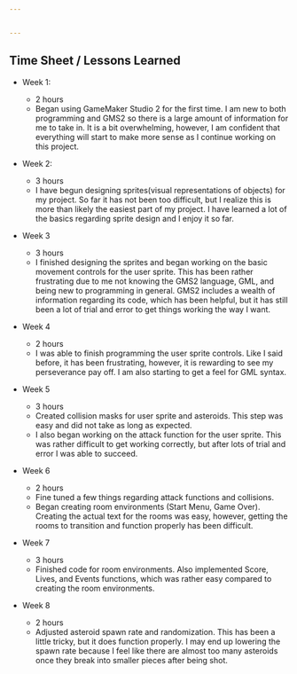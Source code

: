 ```yaml
---


---
```


<h2 id="time-sheet--lessons-learned">Time Sheet / Lessons Learned</h2>
<ul>
<li>
<p>Week 1:</p>
<ul>
<li>2 hours</li>
<li>Began using GameMaker Studio 2 for the first time. I 	am new to both programming and GMS2 so there is a large amount of information for me to take in. It is a bit overwhelming, however, I am confident that everything will start to make more sense as I continue working on this project.</li>
</ul>
</li>
<li>
<p>Week 2:</p>
<ul>
<li>3 hours</li>
<li>I have begun designing sprites(visual representations of objects) for my project. So far it has not been too difficult, but I realize this is more than likely the easiest part of my project. I have learned a lot of the basics regarding sprite design and I enjoy it so far.</li>
</ul>
</li>
<li>
<p>Week 3</p>
<ul>
<li>3 hours</li>
<li>I finished designing the sprites and began working on the basic movement controls for the user sprite. This has been rather frustrating due to me not knowing the GMS2 language, GML, and being new to programming in general. GMS2 includes a wealth of information regarding its code, which has been helpful, but it has still been a lot of trial and error to get things working the way I want.</li>
</ul>
</li>
<li>
<p>Week 4</p>
<ul>
<li>2 hours</li>
<li>I was able to finish programming the user sprite controls. Like I said before, it has been frustrating, however, it is rewarding to see my perseverance pay off. I am also starting to get a feel for GML syntax.</li>
</ul>
</li>
<li>
<p>Week 5</p>
<ul>
<li>3 hours</li>
<li>Created collision masks for user sprite and asteroids. This step was easy and did not take as long as expected.</li>
<li>I also began working on the attack function for the user sprite. This was rather difficult to get working correctly, but after lots of trial and error I was able to succeed.</li>
</ul>
</li>
<li>
<p>Week 6</p>
<ul>
<li>2 hours</li>
<li>Fine tuned a few things regarding attack functions and collisions.</li>
<li>Began creating room environments (Start Menu, Game Over). Creating the actual text for the rooms was easy, however, getting the rooms to transition and function properly has been difficult.</li>
</ul>
</li>
<li>
<p>Week 7</p>
<ul>
<li>3 hours</li>
<li>Finished code for room environments. Also implemented Score, Lives, and Events functions, which was rather easy compared to creating the room environments.</li>
</ul>
</li>
<li>
<p>Week 8</p>
<ul>
<li>2 hours</li>
<li>Adjusted asteroid spawn rate and randomization. This has been a little tricky, but it does function properly. I may end up lowering the spawn rate because I feel like there are almost too many asteroids once they break into smaller pieces after being shot.</li>
</ul>
</li>
</ul>

